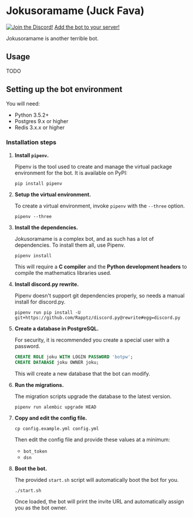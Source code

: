 # Jokusoramame (Juck Fava)

[![Join the Discord!](https://discordapp.com/api/guilds/237980238536114176/widget.png)](https://discord.gg/uQwVat8)
[Add the bot to your server!](https://discordapp.com/oauth2/authorize?client_id=235114171270823936&scope=bot)
 
Jokusoramame is another terrible bot.

## Usage

TODO

## Setting up the bot environment

You will need:

 - Python 3.5.2+
 - Postgres 9.x or higher
 - Redis 3.x.x or higher

### Installation steps

1. **Install `pipenv`.**

    Pipenv is the tool used to create and manage the virtual package
    environment for the bot. It is available on PyPI:

     `pip install pipenv`

2. **Setup the virtual environment.**

    To create a virtual environment, invoke `pipenv` with the `--three`
    option.

     `pipenv --three`

3. **Install the dependencies.**

    Jokusoramame is a complex bot, and as such has a lot of
    dependencies. To install them all, use Pipenv.

     `pipenv install`

    This will require a **C compiler** and the **Python development
    headers** to compile the mathematics libraries used.

4. **Install discord.py rewrite.**

    Pipenv doesn't support git dependencies properly, so needs a manual
    install for discord.py.

     `pipenv run pip install -U git+https://github.com/Rapptz/discord.py@rewrite#egg=discord.py`

5. **Create a database in PostgreSQL.**

    For security, it is recommended you create a special user with a
    password.

     ```sql
     CREATE ROLE joku WITH LOGIN PASSWORD 'botpw';
     CREATE DATABASE joku OWNER joku;
     ```

    This will create a new database that the bot can modify.

6. **Run the migrations.**

    The migration scripts upgrade the database to the latest version.

     `pipenv run alembic upgrade HEAD`

7. **Copy and edit the config file.**

     `cp config.example.yml config.yml`

    Then edit the config file and provide these values at a minimum:

     - `bot_token`
     - `dsn`

8. **Boot the bot.**

    The provided `start.sh` script will automatically boot the bot for
    you.

     `./start.sh`

    Once loaded, the bot will print the invite URL and automatically
    assign you as the bot owner.
